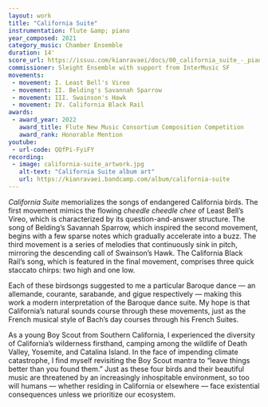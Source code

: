 ```yaml
---
layout: work
title: "California Suite"
instrumentation: flute &amp; piano
year_composed: 2021
category_music: Chamber Ensemble
duration: 14'
score_url: https://issuu.com/kianravaei/docs/00_california_suite_-_piano_score_-_ed_2
commissioner: Sleight Ensemble with support from InterMusic SF
movements:
 - movement: I. Least Bell's Vireo
 - movement: II. Belding's Savannah Sparrow
 - movement: III. Swainson's Hawk
 - movement: IV. California Black Rail
awards:
 - award_year: 2022
   award_title: Flute New Music Consortium Composition Competition
   award_rank: Honorable Mention
youtube:
 - url-code: QQfPi-FyiFY
recording:
 - image: california-suite_artwork.jpg
   alt-text: "California Suite album art"
   url: https://kianravaei.bandcamp.com/album/california-suite
---
```

_California Suite_ memorializes the songs of endangered California birds. The first movement mimics the flowing _cheedle cheedle chee_ of Least Bell’s Vireo, which is characterized by its question-and-answer structure. The song of Belding’s Savannah Sparrow, which inspired the second movement, begins with a few sparse notes which gradually accelerate into a buzz. The third movement is a series of melodies that continuously sink in pitch, mirroring the descending call of Swainson’s Hawk. The California Black Rail’s song, which is featured in the final movement, comprises three quick staccato chirps: two high and one low.

Each of these birdsongs suggested to me a particular Baroque dance — an allemande, courante, sarabande, and gigue respectively — making this work a modern interpretation of the Baroque dance suite. My hope is that California’s natural sounds course through these movements, just as the French musical style of Bach’s day courses through his French Suites.

As a young Boy Scout from Southern California, I experienced the diversity of California’s wilderness firsthand, camping among the wildlife of Death Valley, Yosemite, and Catalina Island. In the face of impending climate catastrophe, I find myself revisiting the Boy Scout mantra to “leave things better than you found them.” Just as these four birds and their beautiful music are threatened by an increasingly inhospitable environment, so too will humans — whether residing in California or elsewhere — face existential consequences unless we prioritize our ecosystem.